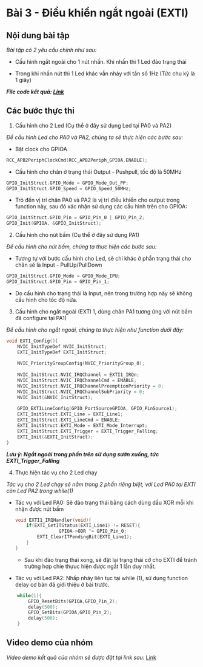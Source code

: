 # Bài 3 - Điều khiển ngắt ngoài (EXTI)

## Nội dung bài tập

_Bài tập có 2 yêu cầu chính như sau:_

- Cấu hình ngắt ngoài cho 1 nút nhấn. Khi nhấn thì 1 Led đảo trạng thái

- Trong khi nhấn nút thì 1 Led khác vẫn nháy với tần số 1Hz (Tức chu kỳ là 1 giây)

***File code kết quả: [Link](https://github.com/NguyenVuTatKhang/EmbeddedSystemNhom1/blob/main/bai3/user/main.c)***

## Các bước thực thi

1. Cấu hình cho 2 Led (Cụ thể ở đây sử dụng Led tại PA0 và PA2)

_Để cấu hình Led cho PA0 và PA2, chúng ta sẽ thực hiện các bước sau:_

- Bật clock cho GPIOA

```c
RCC_APB2PeriphClockCmd(RCC_APB2Periph_GPIOA,ENABLE);
```

- Cấu hình cho chân ở trạng thái Output - Pushpull, tốc độ là 50MHz

```c
GPIO_InitStruct.GPIO_Mode = GPIO_Mode_Out_PP;
GPIO_InitStruct.GPIO_Speed = GPIO_Speed_50MHz;
```

- Trỏ đến vị trí chân PA0 và PA2 là vị trí điều khiển cho output trong function này, sau đó xác nhận sử dụng các cấu hình trên cho GPIOA:

```c
GPIO_InitStruct.GPIO_Pin = GPIO_Pin_0 | GPIO_Pin_2;
GPIO_Init(GPIOA, &GPIO_InitStruct);
```

2. Cấu hình cho nút bấm (Cụ thể ở đây sử dụng PA1)

_Để cấu hình cho nút bấm, chúng ta thực hiện các bước sau:_

- Tương tự với bước cấu hình cho Led, sẽ chỉ khác ở phần trạng thái cho chân sẽ là Input - PullUp/PullDown 

```c
GPIO_InitStruct.GPIO_Mode = GPIO_Mode_IPU;
GPIO_InitStruct.GPIO_Pin = GPIO_Pin_1;
```

- Do cấu hình cho trạng thái là Input, nên trong trường hợp này sẽ không cấu hình cho tốc độ nữa.

3. Cấu hình cho ngắt ngoài (EXTI 1, dùng chân PA1 tương ứng với nút bấm đã configure tại PA1)

_Để cấu hình cho ngắt ngoài, chúng ta thực hiện như function dưới đây:_

```c
void EXTI_Config(){
	NVIC_InitTypeDef NVIC_InitStruct;
	EXTI_InitTypeDef EXTI_InitStruct;
	
	NVIC_PriorityGroupConfig(NVIC_PriorityGroup_0);
	
	NVIC_InitStruct.NVIC_IRQChannel = EXTI1_IRQn; 	
	NVIC_InitStruct.NVIC_IRQChannelCmd = ENABLE;
	NVIC_InitStruct.NVIC_IRQChannelPreemptionPriority = 0;
	NVIC_InitStruct.NVIC_IRQChannelSubPriority = 0;
	NVIC_Init(&NVIC_InitStruct);
	
	GPIO_EXTILineConfig(GPIO_PortSourceGPIOA, GPIO_PinSource1);  
	EXTI_InitStruct.EXTI_Line = EXTI_Line1;
	EXTI_InitStruct.EXTI_LineCmd = ENABLE;
	EXTI_InitStruct.EXTI_Mode = EXTI_Mode_Interrupt;
	EXTI_InitStruct.EXTI_Trigger = EXTI_Trigger_Falling;  
	EXTI_Init(&EXTI_InitStruct);
}
```

***Lưu ý: Ngắt ngoài trong phần trên sử dụng sườn xuống, tức EXTI_Trigger_Falling***

4. Thực hiện tác vụ cho 2 Led chạy

_Tác vụ cho 2 Led chạy sẽ nằm trong 2 phần riêng biệt, với Led PA0 tại EXTI còn Led PA2 trong while(1)_

- Tác vụ với Led PA0: Sẽ đảo trạng thái bằng cách dùng dấu XOR mỗi khi nhận được nút bấm

	```c
	void EXTI1_IRQHandler(void){
		if(EXTI_GetITStatus(EXTI_Line1) != RESET){
					GPIOA->ODR ^= GPIO_Pin_0;    
			EXTI_ClearITPendingBit(EXTI_Line1); 
		}
	}
	```

	+ Sau khi đảo trạng thái xong, sẽ đặt lại trạng thái cờ cho EXTI để tránh trường hợp chie thựuc hiện được ngắt 1 lần duy nhất.

- Tác vụ với Led PA2: Nhấp nháy liên tục tại while (1), sử dụng function delay cơ bản đã giới thiệu ở bài trước.

```c
	while(1){
		GPIO_ResetBits(GPIOA,GPIO_Pin_2);
		delay(500);
		GPIO_SetBits(GPIOA,GPIO_Pin_2);
		delay(500);
	}
```

## Video demo của nhóm 

_Video demo kết quả của nhóm sẽ được đặt tại link sau:_
[Link](https://drive.google.com/file/d/1pvP23hquZI2nOCYmjnZWq1IdNXOiVtYn/view?usp=sharing)